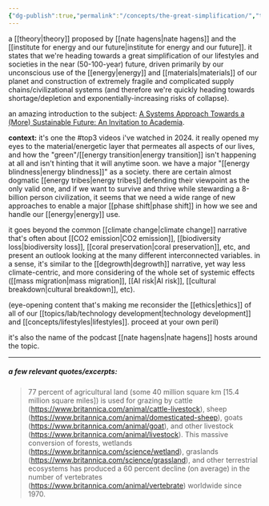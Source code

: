 ```yaml
---
{"dg-publish":true,"permalink":"/concepts/the-great-simplification/","tags":["concept","top3","metacrisis","systemschange","futures","🌿"],"created":"2024-06-17T21:22:30.277-03:00","updated":"2024-08-18T14:54:20.985-03:00"}
---
```


a [[theory\|theory]] proposed by [[nate hagens\|nate hagens]] and the [[institute for energy and our future\|institute for energy and our future]]. it states that we're heading towards a great simplification of our lifestyles and societies in the near (50-100-year) future, driven primarily by our unconscious use of the [[energy\|energy]] and [[materials\|materials]] of our planet and construction of extremely fragile and complicated supply chains/civilizational systems (and therefore we're quickly heading towards shortage/depletion and exponentially-increasing risks of collapse).

an amazing introduction to the subject: [A Systems Approach Towards a (More) Sustainable Future: An Invitation to Academia](https://www.youtube.com/watch?v=bE7Bbnvf4ko).

**context:** it's one the #top3 videos i've watched in 2024. it really opened my eyes to the material/energetic layer that permeates all aspects of our lives, and how the "green"/[[energy transition\|energy transition]] isn't happening at all and isn't hinting that it will anytime soon. we have a major "[[energy blindness\|energy blindness]]" as a society. there are certain almost dogmatic [[energy tribes\|energy tribes]] defending their viewpoint as the only valid one, and if we want to survive and thrive while stewarding a 8-billion person civilization, it seems that we need a wide range of new approaches to enable a major [[phase shift\|phase shift]] in how we see and handle our [[energy\|energy]] use.

it goes beyond the common [[climate change\|climate change]] narrative that's often about [[CO2 emission\|CO2 emission]], [[biodiversity loss\|biodiversity loss]], [[coral preservation\|coral preservation]], etc, and present an outlook looking at the many different interconnected variables. in a sense, it's similar to the [[degrowth\|degrowth]] narrative, yet way less climate-centric, and more considering of the whole set of systemic effects ([[mass migration\|mass migration]], [[AI risk\|AI risk]], [[cultural breakdown\|cultural breakdown]], etc).

(eye-opening content that's making me reconsider the [[ethics\|ethics]] of all of our [[topics/lab/technology development\|technology development]] and [[concepts/lifestyles\|lifestyles]]. proceed at your own peril)

it's also the name of the podcast [[nate hagens\|nate hagens]] hosts around the topic.

---

##### a few relevant quotes/excerpts:

> 77 percent of agricultural land (some 40 million square km [15.4 million square miles]) is used for grazing by cattle (https://www.britannica.com/animal/cattle-livestock), sheep (https://www.britannica.com/animal/domesticated-sheep), goats (https://www.britannica.com/animal/goat), and other livestock (https://www.britannica.com/animal/livestock). This massive conversion of forests, wetlands (https://www.britannica.com/science/wetland), graslands (https://www.britannica.com/science/grassland), and other terrestrial ecosystems has produced a 60 percent decline (on average) in the number of vertebrates (https://www.britannica.com/animal/vertebrate) worldwide since 1970.

